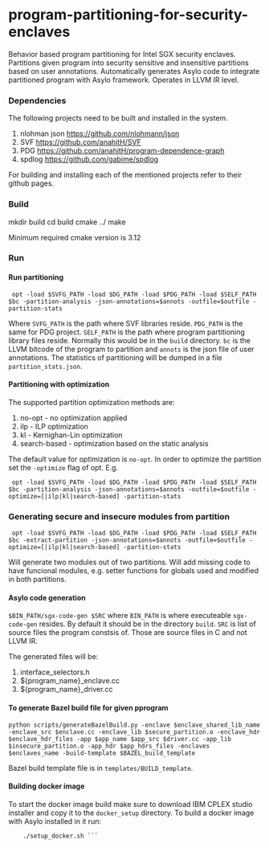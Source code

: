 # program-partitioning-for-security-enclaves
Behavior based program partitioning for Intel SGX security enclaves. Partitions given program into security sensitive and insensitive partitions based on user annotations. Automatically generates Asylo code to integrate partitioned program with Asylo framework.
Operates in LLVM IR level.

### Dependencies
The following projects need to be built and installed in the system.

1. nlohman json https://github.com/nlohmann/json
2. SVF https://github.com/anahitH/SVF
3. PDG https://github.com/anahitH/program-dependence-graph
4. spdlog https://github.com/gabime/spdlog

For building and installing each of the mentioned projects refer to their github pages.

### Build
mkdir build
cd build
cmake ../
make

Minimum required cmake version is 3.12

### Run

#### Run partitioning

``` opt -load $SVFG_PATH -load $DG_PATH -load $PDG_PATH -load $SELF_PATH $bc -partition-analysis -json-annotations=$annots -outfile=$outfile -partition-stats```

Where ```SVFG_PATH``` is the path where SVF libraries reside. ```PDG_PATH``` is the same for PDG project. ```SELF_PATH``` is the path where program partitioning library files reside. Normally this would be in the ```build``` directory. ```bc``` is the LLVM bitcode of the program to partition and ```annots``` is the json file of user annotations. The statistics of partitioning will be dumped in a file ```partition_stats.json```.

#### Partitioning with optimization
The supported partition optimization methods are:
1. no-opt - no optimization applied
2. ilp - ILP optimization
3. kl - Kernighan-Lin optimization 
4. search-based - optimization based on the static analysis

The default value for optimization is ```no-opt```. In order to optimize the partition set the ```-optimize``` flag of opt. E.g.

``` opt -load $SVFG_PATH -load $DG_PATH -load $PDG_PATH -load $SELF_PATH $bc -partition-analysis -json-annotations=$annots -outfile=$outfile -optimize=[|ilp|kl|search-based] -partition-stats```

### Generating secure and insecure modules from partition
``` opt -load $SVFG_PATH -load $DG_PATH -load $PDG_PATH -load $SELF_PATH $bc -extract-partition -json-annotations=$annots -outfile=$outfile -optimize=[|ilp|kl|search-based] -partition-stats```

Will generate two modules out of two partitions. Will add missing code to have funcional modules, e.g. setter functions for globals used and modified in both partitions.

#### Asylo code generation

``` $BIN_PATH/sgx-code-gen $SRC ```
where ```BIN_PATH``` is where executeable ```sgx-code-gen``` resides. By default it should be in the directory ```build```.
```SRC``` is list of source files the program constsis of. Those are source files in C and not LLVM IR.

The generated files will be:
1. interface_selectors.h
2. ${program_name}\_enclave.cc
3. ${program_name}\_driver.cc

#### To generate Bazel build file for given pprogram

```python scripts/generateBazelBuild.py -enclave $enclave_shared_lib_name -enclave_src $enclave.cc -enclave_lib $secure_partition.o -enclave_hdr $enclave_hdr_files -app $app_name $app_src $driver.cc -app_lib $insecure_partition.o -app_hdr $app_hdrs_files -enclaves $enclaves_name -build-template $BAZEL_build_template```

Bazel build template file is in ```templates/BUILD_template```.

#### Building docker image
To start the docker image build make sure to download IBM CPLEX studio installer and copy it to the ```docker_setup``` directory.
To build a docker image with Asylo installed in it run:
``` cd docker_setup
    ./setup_docker.sh ```
